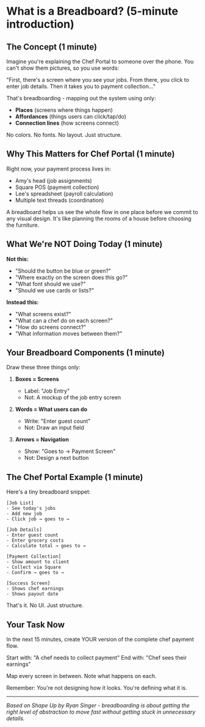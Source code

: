 # What is a Breadboard? (5-minute introduction)

## The Concept (1 minute)

Imagine you're explaining the Chef Portal to someone over the phone. You can't show them pictures, so you use words:

"First, there's a screen where you see your jobs. From there, you click to enter job details. Then it takes you to payment collection..."

That's breadboarding - mapping out the system using only:
- **Places** (screens where things happen)
- **Affordances** (things users can click/tap/do)
- **Connection lines** (how screens connect)

No colors. No fonts. No layout. Just structure.

## Why This Matters for Chef Portal (1 minute)

Right now, your payment process lives in:
- Amy's head (job assignments)
- Square POS (payment collection)
- Lee's spreadsheet (payroll calculation)
- Multiple text threads (coordination)

A breadboard helps us see the whole flow in one place before we commit to any visual design. It's like planning the rooms of a house before choosing the furniture.

## What We're NOT Doing Today (1 minute)

**Not this:**
- "Should the button be blue or green?"
- "Where exactly on the screen does this go?"
- "What font should we use?"
- "Should we use cards or lists?"

**Instead this:**
- "What screens exist?"
- "What can a chef do on each screen?"
- "How do screens connect?"
- "What information moves between them?"

## Your Breadboard Components (1 minute)

Draw these three things only:

1. **Boxes = Screens**
   - Label: "Job Entry"
   - Not: A mockup of the job entry screen

2. **Words = What users can do**
   - Write: "Enter guest count"
   - Not: Draw an input field

3. **Arrows = Navigation**
   - Show: "Goes to → Payment Screen"
   - Not: Design a next button

## The Chef Portal Example (1 minute)

Here's a tiny breadboard snippet:

```
[Job List]
- See today's jobs
- Add new job
- Click job → goes to →

[Job Details]
- Enter guest count
- Enter grocery costs
- Calculate total → goes to →

[Payment Collection]
- Show amount to client
- Collect via Square
- Confirm → goes to →

[Success Screen]
- Shows chef earnings
- Shows payout date
```

That's it. No UI. Just structure.

## Your Task Now

In the next 15 minutes, create YOUR version of the complete chef payment flow. 

Start with: "A chef needs to collect payment"
End with: "Chef sees their earnings"

Map every screen in between. Note what happens on each.

Remember: You're not designing how it looks. You're defining what it is.

---

*Based on Shape Up by Ryan Singer - breadboarding is about getting the right level of abstraction to move fast without getting stuck in unnecessary details.*